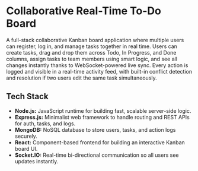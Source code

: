 # Collaborative Real-Time To-Do Board

A full-stack collaborative Kanban board application where multiple users can register, log in, and manage tasks together in real time. Users can create tasks, drag and drop them across Todo, In Progress, and Done columns, assign tasks to team members using smart logic, and see all changes instantly thanks to WebSocket-powered live sync. Every action is logged and visible in a real-time activity feed, with built-in conflict detection and resolution if two users edit the same task simultaneously.

## Tech Stack

- **Node.js:** JavaScript runtime for building fast, scalable server-side logic.
- **Express.js:** Minimalist web framework to handle routing and REST APIs for auth, tasks, and logs.
- **MongoDB:** NoSQL database to store users, tasks, and action logs securely.
- **React:** Component-based frontend for building an interactive Kanban board UI.
- **Socket.IO:** Real-time bi-directional communication so all users see updates instantly.
